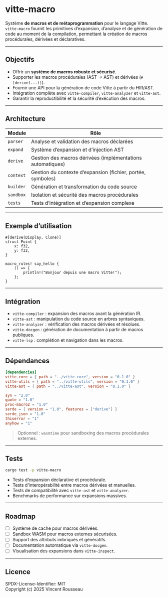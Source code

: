 

# vitte-macro

Système **de macros et de métaprogrammation** pour le langage Vitte.  
`vitte-macro` fournit les primitives d’expansion, d’analyse et de génération de code au moment de la compilation, permettant la création de macros procédurales, dérivées et déclaratives.

---

## Objectifs

- Offrir un **système de macros robuste et sécurisé**.  
- Supporter les macros procédurales (AST → AST) et dérivées (`#[derive(...)]`).  
- Fournir une API pour la génération de code Vitte à partir du HIR/AST.  
- Intégration complète avec `vitte-compiler`, `vitte-analyzer` et `vitte-ast`.  
- Garantir la reproductibilité et la sécurité d’exécution des macros.

---

## Architecture

| Module        | Rôle |
|---------------|------|
| `parser`      | Analyse et validation des macros déclarées |
| `expand`      | Système d’expansion et d’injection AST |
| `derive`      | Gestion des macros dérivées (implémentations automatiques) |
| `context`     | Gestion du contexte d’expansion (fichier, portée, symboles) |
| `builder`     | Génération et transformation du code source |
| `sandbox`     | Isolation et sécurité des macros procédurales |
| `tests`       | Tests d’intégration et d’expansion complexe |

---

## Exemple d’utilisation

```vitte
#[derive(Display, Clone)]
struct Point {
    x: f32,
    y: f32,
}

macro_rules! say_hello {
    () => {
        println!("Bonjour depuis une macro Vitte!");
    };
}
```

---

## Intégration

- `vitte-compiler` : expansion des macros avant la génération IR.  
- `vitte-ast` : manipulation du code source en arbres syntaxiques.  
- `vitte-analyzer` : vérification des macros dérivées et résolues.  
- `vitte-docgen` : génération de documentation à partir de macros publiques.  
- `vitte-lsp` : complétion et navigation dans les macros.

---

## Dépendances

```toml
[dependencies]
vitte-core = { path = "../vitte-core", version = "0.1.0" }
vitte-utils = { path = "../vitte-utils", version = "0.1.0" }
vitte-ast = { path = "../vitte-ast", version = "0.1.0" }

syn = "2.0"
quote = "1.0"
proc-macro2 = "1.0"
serde = { version = "1.0", features = ["derive"] }
serde_json = "1.0"
thiserror = "1"
anyhow = "1"
``` 

> Optionnel : `wasmtime` pour sandboxing des macros procédurales externes.

---

## Tests

```bash
cargo test -p vitte-macro
```

- Tests d’expansion déclarative et procédurale.  
- Tests d’interopérabilité entre macros dérivées et manuelles.  
- Tests de compatibilité avec `vitte-ast` et `vitte-analyzer`.  
- Benchmarks de performance sur expansions massives.

---

## Roadmap

- [ ] Système de cache pour macros dérivées.  
- [ ] Sandbox WASM pour macros externes sécurisées.  
- [ ] Support des attributs imbriqués et génératifs.  
- [ ] Documentation automatique via `vitte-docgen`.  
- [ ] Visualisation des expansions dans `vitte-inspect`.

---

## Licence

SPDX-License-Identifier: MIT  
Copyright (c) 2025 Vincent Rousseau